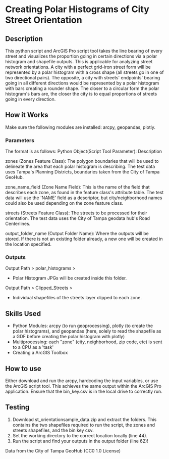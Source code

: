 # Creating Polar Histograms of City Street Orientation
## Description
This python script and ArcGIS Pro script tool takes the line bearing of every street and visualizes the proportion going in certain directions via a polar histogram and shapefile outputs. This is applicable for analyzing street network orientations. A city with a perfect grid-iron street form will be represented by a polar histogram with a cross shape (all streets go in one of two directional pairs). The opposite, a city with streets' endpoints' bearing going in all different directions would be represented by a polar histogram with bars creating a rounder shape. The closer to a circular form the polar histogram's bars are, the closer the city is to equal proportions of streets going in every direction. 

## How it Works
Make sure the following modules are installed: arcpy, geopandas, plotly.

### Parameters
The format is as follows:
Python Object(Script Tool Parameter): Description

zones (Zones Feature Class): The polygon boundaries that will be used to delineate the area that each polar histogram is describing. The test data uses Tampa's Planning Districts, boundaries taken from the City of Tampa GeoHub. 

zone_name_field (Zone Name Field): This is the name of the field that describes each zone, as found in the feature class's attribute table. The test data will use the 'NAME' field as a descriptor, but city/neighborhood names could also be used depending on the zone feature class. 

streets (Streets Feature Class): The streets to be processed for their orientation. The test data uses the City of Tampa geodata hub's Road Centerlines. 

output_folder_name (Output Folder Name): Where the outputs will be stored. If there is not an existing folder already, a new one will be created in the location specified. 

### Outputs
Output Path > polar_histograms >
+ Polar Histogram JPGs will be created inside this folder.
 

Output Path > Clipped_Streets >
+ Individual shapefiles of the streets layer clipped to each zone. 

## Skills Used
+ Python Modules: arcpy (to run geoprocessing), plotly (to create the polar histograms), and geopandas (here, solely to read the shapefile as a GDF before creating the polar histogram with plotly)
+ Multiprocessing: each "zone" (city, neighborhood, zip code, etc) is sent to a CPU as a 'task'
+ Creating a ArcGIS Toolbox
 
## How to use
Either download and run the arcpy, hardcoding the input variables, or use the ArcGIS script tool. This achieves the same output within the ArcGIS Pro application. 
Ensure that the bin_key.csv is in the local drive to correctly run. 

## Testing
1. Download st_orientationsample_data.zip and extract the folders. This contains the two shapefiles required to run the script, the zones and streets shapefiles, and the bin key csv. 
2. Set the working directory to the correct location locally (line 44).
3. Run the script and find your outputs in the output folder (line 62)!

Data from the City of Tampa GeoHub (CC0 1.0 License)
